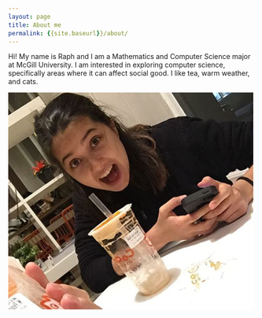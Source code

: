 ```yaml
---
layout: page
title: About me
permalink: {{site.baseurl}}/about/
---
```

Hi! My name is Raph and I am a Mathematics and Computer Science major at McGill University.
I am interested in exploring computer science, specifically areas where it can affect social good. I like tea, warm weather, and cats.

![about_photo](/assets/img/raph_about.PNG)
